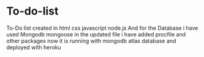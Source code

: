 # To-do-list
To-Do list created in html css javascript node.js And for the Database i have used Mongodb mongoose
in the updated file i have added procfile and other packages now it is running with mongodb atlas database and deployed with heroku
